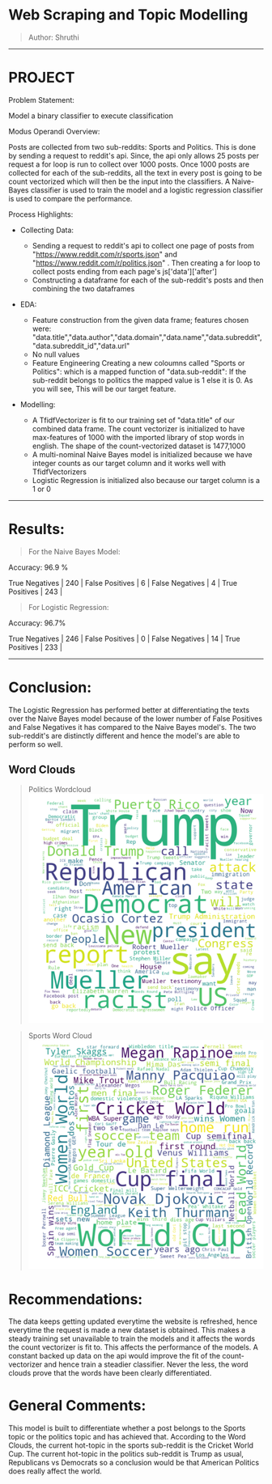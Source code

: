 # Web Scraping and Topic Modelling
> Author: Shruthi
- - - - - - - - - - - - - - - - - - - - - - - - - - - - - - - - - - - - - - - - - - - - - - - - - - - - - - - - - - - - - - - - - - - - - -
# PROJECT 
Problem Statement: 

Model a binary classifier to execute classification

Modus Operandi Overview:

Posts are collected from two sub-reddits: Sports and Politics. This is done by sending a request to reddit's api. Since, the api only allows 25 posts per request a for loop is run to collect over 1000 posts. Once 1000 posts are collected for each of the sub-reddits, all the text in every post is going to be count vectorized which will then be the input into the classifiers. A Naive-Bayes classifier is used to train the model and a logistic regression classifier is used to compare the performance.

Process Highlights:

* Collecting Data:
  * Sending a request to reddit's api to collect one page of posts from "https://www.reddit.com/r/sports.json" 
    and "https://www.reddit.com/r/politics.json" . Then creating a for loop to collect posts ending from each page's js['data']['after']
  * Constructing a dataframe for each of the sub-reddit's posts and then combining the two dataframes

* EDA:
  * Feature construction from the given data frame; 
    features chosen were: "data.title","data.author","data.domain","data.name","data.subreddit","data.subreddit_id","data.url"
  * No null values
  * Feature Engineering
    Creating a new coloumns called "Sports or Politics": which is a mapped function of "data.sub-reddit": If the sub-reddit belongs to 
    politics the mapped value is 1 else it is 0.
    As you will see, This will be our target feature.
  
 * Modelling:
   * A TfidfVectorizer is fit to our training set of "data.title" of our combined data frame. The count vectorizer is initialized to          have max-features of 1000 with the imported library of stop words in english.
     The shape of the count-vectorized dataset is 1477,1000
   *  A multi-nominal Naive Bayes model is initialized because we have integer counts as our target column and it works well with
      TfidfVectorizers
   * Logistic Regression is initialized also because our target column is a 1 or 0
   
  - - - - - - - - - - - - - - - - - - - - - - - - - - - - - - - - - - - - - - - - - - - - - - - - - - - - - - - - - - - - - - - - - - -
  # Results:
  
  > For the Naive Bayes Model:
  
  Accuracy: 96.9 %
  
  True Negatives  | 240  | 
  False Positives | 6    |
  False Negatives | 4    |
  True Positives  | 243  |
 
   > For Logistic Regression:
   
   Accuracy: 96.7%
   
   True Negatives   | 246 |
   False Positives  | 0   |
   False Negatives  | 14  |
   True Positives   | 233 |
   
   -------------------------------------------------------------------------------------------------------------------------------------
   
   # Conclusion:
   
   The Logistic Regression has performed better at differentiating the texts over the Naive Bayes model because of the lower number of 
   False Positives and False Negatives it has compared to the Naive Bayes model's. The two sub-reddit's are distinctly different 
   and hence the model's are able to perform so well.
   
   ## Word Clouds
   
   > Politics Wordcloud
   ![picture alt](https://github.com/shruthis-work/Topic-Modelling/blob/master/Politics_wordcloud.png "Politics Wordcloud")
   
   > Sports Word Cloud
   ![picture alt](https://github.com/shruthis-work/Topic-Modelling/blob/master/Sports_wordcloud.png "Sports Wordcloud")
   
   # Recommendations:
   
   The data keeps getting updated everytime the website is refreshed, hence everytime the request is made a new dataset is obtained.        This makes a steady training set unavailable to train the models and it affects the words the count vectorizer is fit to. This          affects the performance of the models. A constant backed up data on the api would improve the fit of the count-vectorizer and hence      train a steadier classifier. Never the less, the word clouds prove that the words have been clearly differentiated.
   
   # General Comments:
   This model is built to differentiate whether a post belongs to the Sports topic or the politics topic and has achieved that.
   According to the Word Clouds, the current hot-topic in the sports sub-reddit is the Cricket World Cup. The current hot-topic in the      politics sub-reddit is Trump as usual, Republicans vs Democrats so a conclusion would be that American Politics does really affect      the world.

